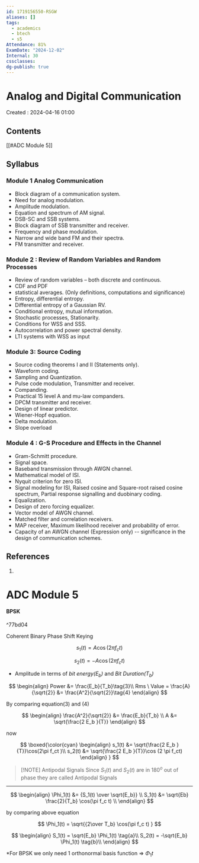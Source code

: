 ```yaml
---
id: 1719156550-RSGW
aliases: []
tags:
  - academics
  - btech
  - s5
Attendance: 81%
ExamDate: "2024-12-02"
Internal: 30
cssclasses: 
dg-publish: true
---
```

# Analog and Digital Communication

Created : 2024-04-16 01:00

## Contents

[[#ADC Module 5]]

## Syllabus

### Module 1 Analog Communication

- Block diagram of a communication system.
- Need for analog modulation.
- Amplitude modulation.
- Equation and spectrum of AM signal.
- DSB-SC and SSB systems.
- Block diagram of SSB transmitter and receiver.
- Frequency and phase modulation.
- Narrow and wide band FM and their spectra.
- FM transmitter and receiver.

### Module 2 : Review of Random Variables and Random Processes

- Review of random variables – both discrete and continuous.
- CDF and PDF
- statistical averages. (Only definitions, computations and significance)
- Entropy, differential entropy.
- Differential entropy of a Gaussian RV.
- Conditional entropy, mutual information.
- Stochastic processes, Stationarity.
- Conditions for WSS and SSS.
- Autocorrelation and power spectral density.
- LTI systems with WSS as input

### Module 3: Source Coding

- Source coding theorems I and II (Statements only).
- Waveform coding.
- Sampling and Quantization.
- Pulse code modulation, Transmitter and receiver.
- Companding.
- Practical 15 level A and mu-law companders.
- DPCM transmitter and receiver.
- Design of linear predictor.
- Wiener-Hopf equation.
- Delta modulation.
- Slope overload

### Module 4 : G-S Procedure and Effects in the Channel

- Gram-Schmitt procedure.
- Signal space.
- Baseband transmission through AWGN channel.
- Mathematical model of ISI.
- Nyquit criterion for zero ISI.
- Signal modeling for ISI, Raised cosine and Square-root raised cosine spectrum, Partial response signalling and duobinary coding.
- Equalization.
- Design of zero forcing equalizer.
- Vector model of AWGN channel.
- Matched filter and correlation receivers.
- MAP receiver, Maximum likelihood receiver and probability of error.
- Capacity of an AWGN channel (Expression only) -- significance in the design of communication schemes.

## References

1.

# ADC Module 5

#### BPSK

^77bd04

Coherent Binary Phase Shift Keying

$$
s_1(t) = A \cos(2\pi f_ct )\tag{1}
$$

$$
s_2(t) = -A \cos (2 \pi f_ct)\tag{2}
$$

- Amplitude in terms of _bit energy($E_b$)_ and _Bit Duration($T_b$)_

$$
\begin{align}
Power &= \frac{E_b}{T_b}\tag{3}\\
Rms \ Value = \frac{A}{\sqrt{2}}
&= \frac{A^2}{\sqrt{2}}\tag{4}
\end{align}
$$

By comparing equation(3) and (4)

$$
\begin{align}
\frac{A^2}{\sqrt{2}} &= \frac{E_b}{T_b} \\
A &= \sqrt{\frac{2 E_b }{T}}
\end{align}
$$

now

$$
\boxed{\color{cyan}
\begin{align}
s_1(t) &= \sqrt{\frac{2 E_b }{T}}\cos(2\pi f_ct )\\
s_2(t) &=  \sqrt{\frac{2 E_b }{T}}\cos (2 \pi f_ct)
\end{align}
}
$$

> [!NOTE] Antipodal Signals
> Since $S_1(t)$ and $S_2(t)$ are in $180^o$ out of phase they are called Antipodal Signals

---

$$
\begin{align}
\Phi_1(t) &= {S_1(t) \over \sqrt{E_b}} \\
S_1(t) &= \sqrt{Eb} \frac{2}{T_b} \cos(\pi f_c t) \\
\end{align}
$$

by comparing above equation

$$
\Phi_1(t) = \sqrt{{2\over T_b}  \cos(\pi f_c t)  }
$$

$$
\begin{align}
S_1(t) = \sqrt{E_b} \Phi_1(t) \tag{a}\\
S_2(t) = -\sqrt{E_b} \Phi_1(t) \tag{b}\\
\end{align}
$$

\*For BPSK we only need 1 orthonormal basis function => $\Phi_1{t}$
